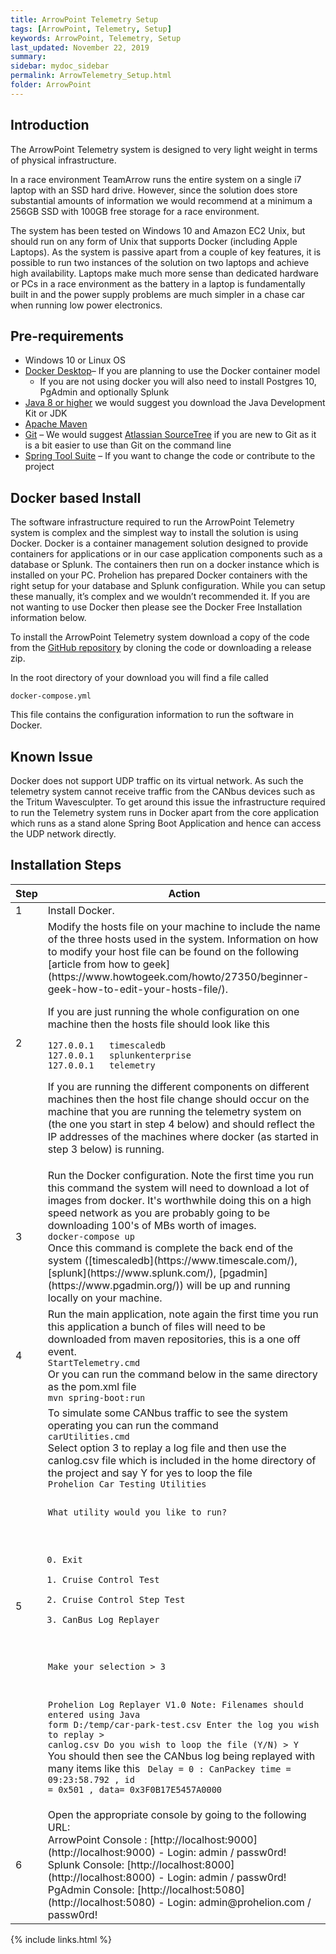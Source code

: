 ```yaml
---
title: ArrowPoint Telemetry Setup
tags: [ArrowPoint, Telemetry, Setup]
keywords: ArrowPoint, Telemetry, Setup
last_updated: November 22, 2019
summary:
sidebar: mydoc_sidebar
permalink: ArrowTelemetry_Setup.html
folder: ArrowPoint
---
```


## Introduction
The ArrowPoint Telemetry system is designed to very light weight in terms of physical infrastructure.

In a race environment TeamArrow runs the entire system on a single i7 laptop with an SSD hard drive. However, since the solution does store substantial amounts of information we would recommend at a minimum a 256GB SSD with 100GB free storage for a race environment.

The system has been tested on Windows 10 and Amazon EC2 Unix, but should run on any form of Unix that supports Docker (including Apple Laptops). As the system is passive apart from a couple of key features, it is possible to run two instances of the solution on two laptops and achieve high availability. Laptops make much more sense than dedicated hardware or PCs in a race environment as the battery in a laptop is fundamentally built in and the power supply problems are much simpler in a chase car when running low power electronics.

## Pre-requirements
* Windows 10 or Linux OS
* [Docker Desktop](https://www.docker.com/products/docker-desktop)– If you are planning to use the Docker container model
    * If you are not using docker you will also need to install Postgres 10, PgAdmin and optionally Splunk
* [Java 8 or higher](https://www.oracle.com/technetwork/java/javase/downloads/index.html) we would suggest you download the Java Development Kit or JDK
* [Apache Maven](https://maven.apache.org/)
* [Git](https://git-scm.com/) – We would suggest [Atlassian SourceTree](https://www.sourcetreeapp.com/) if you are new to Git as it is a bit easier to use than Git on the command line
* [Spring Tool Suite](https://spring.io/tools3/sts/all) – If you want to change the code or contribute to the project



## Docker based Install
The software infrastructure required to run the ArrowPoint Telemetry system is complex and the simplest way to install the solution is using Docker. Docker is a container management solution designed to provide containers for applications or in our case application components such as a database or Splunk. The containers then run on a docker instance which is installed on your PC. Prohelion has prepared Docker containers with the right setup for your database and Splunk configuration. While you can setup these manually, it’s complex and we wouldn’t recommended it. If you are not wanting to use Docker then please see the Docker Free Installation information below.

To install the ArrowPoint Telemetry system download a copy of the code from the [GitHub repository](https://github.com/Prohelion/ArrowPoint-Telemetry) by cloning the code or downloading a release zip.

In the root directory of your download you will find a file called

```shell
docker-compose.yml
```

This file contains the configuration information to run the software in Docker.

## Known Issue
Docker does not support UDP traffic on its virtual network. As such the telemetry system cannot receive traffic from the CANbus devices such as the Tritum Wavesculpter. To get around this issue the infrastructure required to run the Telemetry system runs in Docker apart from the core application which runs as a stand alone Spring Boot Application and hence can access the UDP network directly.

## Installation Steps

<table>
<colgroup>
<col width="10%" />
<col width="90%" />
</colgroup>
<thead>
<tr class="header">
<th>Step</th>
<th>Action</th>
</tr>
</thead>
<tbody>
<tr>
<td markdown="span">1</td>
<td markdown="span">Install Docker.</td>
</tr>
<tr>
<td markdown="span">2</td>
<td markdown="span">	
Modify the hosts file on your machine to include the name of the three hosts used in the system. Information on how to modify your host file can be found on the following [article from how to geek](https://www.howtogeek.com/howto/27350/beginner-geek-how-to-edit-your-hosts-file/).

If you are just running the whole configuration on one machine then the hosts file should look like this

```
127.0.0.1	timescaledb
127.0.0.1	splunkenterprise
127.0.0.1	telemetry
```

If you are running the different components on different machines then the host file change should occur on the machine that you are running the telemetry system on (the one you start in step 4 below) and should reflect the IP addresses of the machines where docker (as started in step 3 below) is running.
</td>
</tr>
<tr>
<td markdown="span">3</td>
<td markdown="span">Run the Docker configuration. Note the first time you run this command the system will need to download a lot of images from docker. It's worthwhile doing this on a high speed network as you are probably going to be downloading 100's of MBs worth of images.
<code class="codeblock">
docker-compose up
</code>
Once this command is complete the back end of the system ([timescaledb](https://www.timescale.com/), [splunk](https://www.splunk.com/), [pgadmin](https://www.pgadmin.org/)) will be up and running locally on your machine.
</td>
</tr>
<tr>
<td markdown="span">4</td>
<td markdown="span">Run the main application, note again the first time you run this application a bunch of files will need to be downloaded from maven repositories, this is a one off event.
<code class="codeblock">
StartTelemetry.cmd 
</code>
Or you can run the command below in the same directory as the pom.xml file
<code class="codeblock">
mvn spring-boot:run
</code>
</td>
</tr>
<tr>
<td markdown="span">5</td>
<td markdown="span">To simulate some CANbus traffic to see the system operating you can run the command
<code class="codeblock">
carUtilities.cmd
</code>
Select option 3 to replay a log file and then use the canlog.csv file which is included in the home directory of the project and say Y for yes to loop the file
<code class="codeblock">
Prohelion Car Testing Utilities

What utility would you like to run?

0) Exit
1) Cruise Control Test
2) Cruise Control Step Test
3) CanBus Log Replayer

Make your selection > 3

Prohelion Log Replayer V1.0
Note: Filenames should entered using Java form
D:/temp/car-park-test.csv
Enter the log you wish to replay > canlog.csv
Do you wish to loop the file (Y/N) > Y
</code>
You should then see the CANbus log being replayed with many items like this
<code class="codeblock">
Delay = 0 : CanPackey time = 09:23:58.792   , id =  0x501 , data= 0x3F0B17E5457A0000
</code>
</td>
</tr>
<tr>
<td markdown="span">6</td>
<td markdown="span">Open the appropriate console by going to the following URL:
<br/>
ArrowPoint Console : [http://localhost:9000](http://localhost:9000) - Login: admin / passw0rd!
<br/>
Splunk Console: [http://localhost:8000](http://localhost:8000) - Login: admin / passw0rd!
<br/>
PgAdmin Console: [http://localhost:5080](http://localhost:5080) - Login: admin@prohelion.com / passw0rd!
</td>
</tr>
</tbody>
</table>
{% include links.html %}